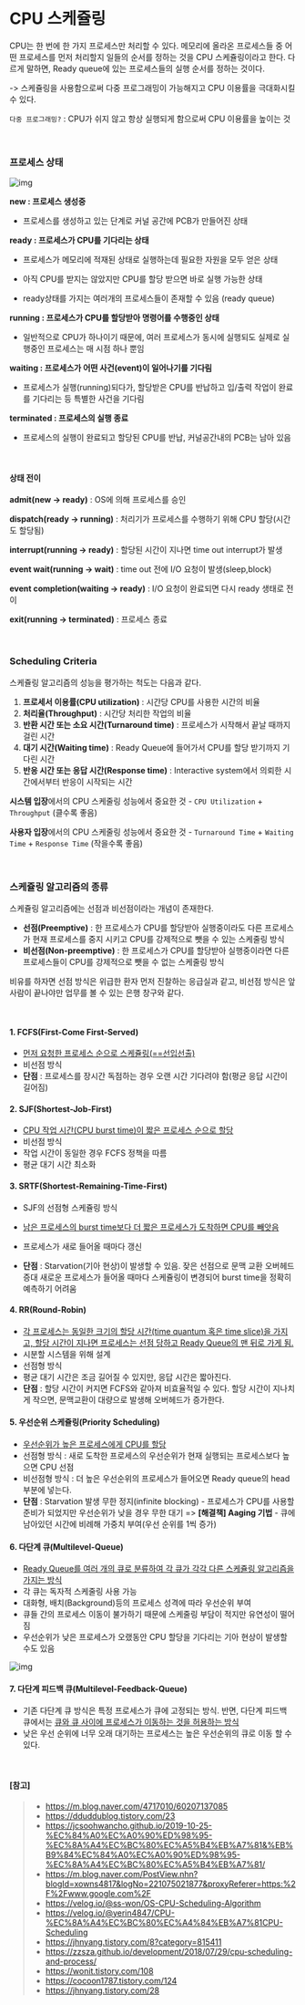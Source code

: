 # CPU 스케쥴링

CPU는 한 번에 한 가지 프로세스만 처리할 수 있다. 메모리에 올라온 프로세스들 중 어떤 프로세스를 먼저 처리할지 일들의 순서를 정하는 것을 CPU 스케쥴링이라고 한다. 다르게 말하면, Ready queue에 있는 프로세스들의 실행 순서를 정하는 것이다.

-> 스케쥴링을 사용함으로써 다중 프로그래밍이 가능해지고 CPU 이용률을 극대화시킬 수 있다.

`다중 프로그래밍?` : CPU가 쉬지 않고 항상 실행되게 함으로써 CPU 이용률을 높이는 것

</br>

### 프로세스 상태

![img](https://img1.daumcdn.net/thumb/R800x0/?scode=mtistory2&fname=https%3A%2F%2Ft1.daumcdn.net%2Fcfile%2Ftistory%2F99E85E3A5C460F1906)

**new : 프로세스 생성중**

- 프로세스를 생성하고 있는 단계로 커널 공간에 PCB가 만들어진 상태

**ready : 프로세스가 CPU를 기다리는 상태**

- 프로세스가 메모리에 적재된 상태로 실행하는데 필요한 자원을 모두 얻은 상태

- 아직 CPU를 받지는 않았지만 CPU를 할당 받으면 바로 실행 가능한 상태

- ready상태를 가지는 여러개의 프로세스들이 존재할 수 있음 (ready queue)

**running : 프로세스가 CPU를 할당받아 명령어를 수행중인 상태**

- 일반적으로 CPU가 하나이기 때문에, 여러 프로세스가 동시에 실행되도 실제로 실행중인 프로세스는 매 시점 하나 뿐임 

**waiting : 프로세스가 어떤 사건(event)이 일어나기를 기다림**

- 프로세스가 실행(running)되다가, 할당받은 CPU를 반납하고 입/출력 작업이 완료를 기다리는 등 특별한 사건을 기다림

**terminated : 프로세스의 실행 종료**

- 프로세스의 실행이 완료되고 할당된 CPU를 반납, 커널공간내의 PCB는 남아 있음

</br>

#### 상태 전이

**admit(new -> ready)** : OS에 의해 프로세스를 승인

**dispatch(ready -> running)** : 처리기가 프로세스를 수행하기 위해 CPU 할당(시간도 할당됨)

**interrupt(running -> ready)** : 할당된 시간이 지나면 time out interrupt가 발생

**event wait(running -> wait)** : time out 전에 I/O 요청이 발생(sleep,block)

**event completion(waiting -> ready)** : I/O 요청이 완료되면 다시 ready 생태로 전이

**exit(running -> terminated)** : 프로세스 종료

</br>

### Scheduling Criteria

스케쥴링 알고리즘의 성능을 평가하는 척도는 다음과 같다.

1. **프로세서 이용률(CPU utilization)** : 시간당 CPU를 사용한 시간의 비율 
2. **처리율(Throughput)** : 시간당 처리한 작업의 비율
3. **반환 시간 또는 소요 시간(Turnaround time)** : 프로세스가 시작해서 끝날 때까지 걸린 시간
4. **대기 시간(Waiting time)** : Ready Queue에 들어가서 CPU를 할당 받기까지 기다린 시간
5. **반응 시간 또는 응답 시간(Response time)** : Interactive system에서 의뢰한 시간에서부터 반응이 시작되는 시간

**시스템 입장**에서의 CPU 스케줄링 성능에서 중요한 것 - `CPU Utilization` + `Throughput` (클수록 좋음)

**사용자 입장**에서의 CPU 스케줄링 성능에서 중요한 것 -  `Turnaround Time` + `Waiting Time` + `Response Time` (작을수록 좋음)

</br>

### 스케쥴링 알고리즘의 종류

스케쥴링 알고리즘에는 선점과 비선점이라는 개념이 존재한다.

- **선점(Preemptive)** : 한 프로세스가 CPU를 할당받아 실행중이라도 다른 프로세스가 현재 프로세스를 중지 시키고 CPU를 강제적으로 뺏을 수 있는 스케줄링 방식
- **비선점(Non-preemptive)** : 한 프로세스가 CPU를 할당받아 실행중이라면 다른 프로세스들이  CPU를 강제적으로 뺏을 수 없는 스케줄링 방식

비유를 하자면 선점 방식은 위급한 환자 먼저 진찰하는 응급실과 같고, 비선점 방식은 앞 사람이 끝나야만 업무를 볼 수 있는 은행 창구와 같다.

</br>

#### 1. FCFS(First-Come First-Served)

- <u>먼저 요청한 프로세스 순으로 스케쥴링(==선입선출)</u>
- 비선점 방식
- **단점**
  : 프로세스를 장시간 독점하는 경우 오랜 시간 기다려야 함(평균 응답 시간이 길어짐)



#### 2. SJF(Shortest-Job-First)

- <u>CPU 작업 시간(CPU burst time)이 짧은 프로세스 순으로 할당</u>
- 비선점 방식
- 작업 시간이 동일한 경우 FCFS 정책을 따름
- 평균 대기 시간 최소화



#### 3. SRTF(Shortest-Remaining-Time-First)

- SJF의 선점형 스케쥴링 방식
- <u>남은 프로세스의 burst time보다 더 짧은 프로세스가 도착하면 CPU를 빼앗음</u>
- 프로세스가 새로 들어올 때마다 갱신

- **단점**
  : Starvation(기아 현상)이 발생할 수 있음. 
    잦은 선점으로 문맥 교환 오버헤드 증대
    새로운 프로세스가 들어올 때마다 스케쥴링이 변경되어 burst time을 정확히 예측하기 어려움 



#### 4. RR(Round-Robin)

- <u>각 프로세스는 동일한 크기의 할당 시간(time quantum 혹은 time slice)을 가지고, 할당 시간이 지나면 프로세스는 선점 당하고 Ready Queue의 맨 뒤로 가게 됨.</u>
- 시분할 시스템을 위해 설계
- 선점형 방식
- 평균 대기 시간은 조금 길어질 수 있지만, 응답 시간은 짧아진다.
- **단점** 
  : 할당 시간이 커지면 FCFS와 같아져 비효율적일 수 있다.
    할당 시간이 지나치게 작으면, 문맥교환이 대량으로 발생해 오버헤드가 증가한다.



#### 5. 우선순위 스케쥴링(Priority Scheduling)

- <u>우선순위가 높은 프로세스에게 CPU를 할당</u>
- 선점형 방식 : 새로 도착한 프로세스의 우선순위가 현재 실행되는 프로세스보다 높으면 CPU 선점
- 비선점형 방식 : 더 높은 우선순위의 프로세스가 들어오면 Ready queue의 head 부분에 넣는다.
- **단점**
  : Starvation 발생
    무한 정지(infinite blocking) - 프로세스가 CPU를 사용할 준비가 되었지만 우선순위가 낮을 경우 무한 대기
  => **[해결책] Aaging 기법** - 큐에 남아있던 시간에 비례해 가중치 부여(우선 순위를 1씩 증가)



#### 6. 다단계 큐(Multilevel-Queue)

- <u>Ready Queue를 여러 개의 큐로 분류하여 각 큐가 각각 다른 스케쥴링 알고리즘을 가지는 방식</u>
- 각 큐는 독자적 스케줄링 사용 가능
- 대화형, 배치(Background)등의 프로세스 성격에 따라 우선순위 부여
- 큐들 간의 프로세스 이동이 불가하기 때문에 스케줄링 부담이 적지만 유연성이 떨어짐
- 우선순위가 낮은 프로세스가 오랬동안 CPU 할당을 기다리는 기아 현상이 발생할 수도 있음

![img](https://blog.kakaocdn.net/dn/q0zDa/btqD54RB9AY/WwFDf4ByO9vxDgwWPEP1Q0/img.png)



#### 7. 다단계 피드백 큐(Multilevel-Feedback-Queue)

- 기존 다단계 큐 방식은 특정 프로세스가 큐에 고정되는 방식. 반면, 다단계 피드백 큐에서는 <u>큐와 큐 사이에 프로세스가 이동하는 것을 허용하는 방식</u>
- 낮은 우선 순위에 너무 오래 대기하는 프로세스는 높은 우선순위의 큐로 이동 할 수 있다.

</br>

#### [참고]

> - https://m.blog.naver.com/4717010/60207137085
> - https://dduddublog.tistory.com/23
> - https://jcsoohwancho.github.io/2019-10-25-%EC%84%A0%EC%A0%90%ED%98%95-%EC%8A%A4%EC%BC%80%EC%A5%B4%EB%A7%81&%EB%B9%84%EC%84%A0%EC%A0%90%ED%98%95-%EC%8A%A4%EC%BC%80%EC%A5%B4%EB%A7%81/
> - https://m.blog.naver.com/PostView.nhn?blogId=xowns4817&logNo=221075021877&proxyReferer=https:%2F%2Fwww.google.com%2F
> - https://velog.io/@ss-won/OS-CPU-Scheduling-Algorithm
> - https://velog.io/@yerin4847/CPU-%EC%8A%A4%EC%BC%80%EC%A4%84%EB%A7%81CPU-Scheduling
> - https://jhnyang.tistory.com/8?category=815411
> - https://zzsza.github.io/development/2018/07/29/cpu-scheduling-and-process/
> - https://wonit.tistory.com/108
> - https://cocoon1787.tistory.com/124
> - https://jhnyang.tistory.com/28